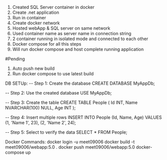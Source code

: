 1. Created SQL Server container in docker
2. Create .net application
3. Run in container
4. Create docker network
5. Hosted webApp & SQL server on same network
6. Used container name as server name in connection string
7. 2 container running in isolated mode and connected to each other
8. Docker compose for all this steps
9. Will run docker compose and host complete running application



#Pending
1. Auto push new build
2. Run docker compose to use latest build



DB SETUp:
-- Step 1: Create the database
CREATE DATABASE MyAppDb;

-- Step 2: Use the created database
USE MyAppDb;

-- Step 3: Create the table
CREATE TABLE People (
    Id INT,
    Name NVARCHAR(100) NULL,
    Age INT
);

-- Step 4: Insert multiple rows
INSERT INTO People (Id, Name, Age) 
VALUES 
    (1, 'Name 1', 23), 
    (2, 'Name 2', 24);

-- Step 5: Select to verify the data
SELECT * FROM People;




Docker Commands:
docker login -u meet09006 
docker build -t meet09006/webapp:5.0 .
docker push meet09006/webapp:5.0
docker-compose up